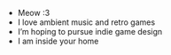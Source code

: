 - Meow :3
- I love ambient music and retro games
- I’m hoping to pursue indie game design
- I am inside your home

<!---
charleadev/charleadev is a ✨ special ✨ repository because its `README.md` (this file) appears on your GitHub profile.
You can click the Preview link to take a look at your changes.
--->
